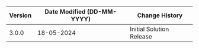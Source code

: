 | **Version** | **Date Modified (DD-MM-YYYY)** | **Change History**                             |
|-------------|--------------------------------|------------------------------------------------|
| 3.0.0       | 18-05-2024                     | Initial Solution Release                      |
 
